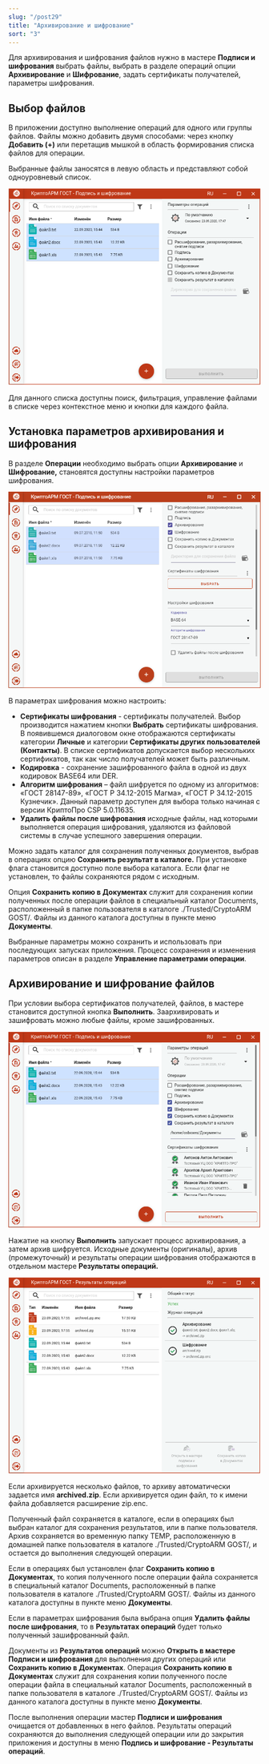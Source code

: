 ```yaml
---
slug: "/post29"
title: "Архивирование и шифрование"
sort: "3"
---
```


Для архивирования и шифрования файлов нужно в мастере **Подписи и шифрования** выбрать файлы, выбрать в разделе операций опции **Архивирование** и **Шифрование**, задать сертификаты получателей, параметры шифрования.

## Выбор файлов

В приложении доступно выполнение операций для одного или группы файлов. Файлы можно добавить двумя способами: через кнопку **Добавить (+)** или перетащив мышкой в область формирования списка файлов для операции.

Выбранные файлы заносятся в левую область и представляют собой одноуровневый список.

![select-files-archive-cipher.png](./images/select-files-archive-cipher.png "Список файлов для операции")

Для данного списка доступны поиск, фильтрация, управление файлами в списке  через контекстное меню и кнопки для каждого файла.

## Установка параметров архивирования и шифрования

В разделе **Операции** необходимо выбрать опции **Архивирование** и **Шифрование,** становятся доступны настройки параметров шифрования.

![archive-cipher-params.png](./images/archive-cipher-params.png "Настройка параметров архивирования и шифрования")

В параметрах шифрования можно настроить:

-   **Сертификаты шифрования** - сертификаты получателей. Выбор производится нажатием кнопки **Выбрать** сертификаты шифрования. В появившемся диалоговом окне отображаются сертификаты категории **Личные** и категории **Сертификаты других пользователей (Контакты)**. В списке сертификатов допускается выбор нескольких сертификатов, так как число получателей может быть различным.
-   **Кодировка** - сохранение зашифрованного файла в одной из двух кодировок BASE64 или DER.
-   **Алгоритм шифрования** – файл шифруется по одному из алгоритмов: «ГОСТ 28147-89», «ГОСТ Р 34.12-2015 Магма», «ГОСТ Р 34.12-2015 Кузнечик». Данный параметр доступен для выбора только начиная с версии КриптоПро CSP 5.0.11635.
-   **Удалить файлы после шифрования** исходные файлы, над которыми выполняется операция шифрования, удаляются из файловой системы в случае успешного завершения операции.

Можно задать каталог для сохранения полученных документов, выбрав в операциях опцию **Сохранить результат в каталоге.** При установке флага становится доступно поле выбора каталога. Если флаг не установлен, то файлы сохраняются рядом с исходным.

Опция **Сохранить копию в Документах** служит для сохранения копии полученных после операции файлов в специальный каталог Documents, расположенный в папке пользователя в каталоге ./Trusted/CryptoARM GOST/. Файлы из данного каталога доступны в пункте меню **Документы**.

Выбранные параметры можно сохранить и использовать при последующих запусках приложения. Процесс сохранения и изменения параметров описан в разделе **Управление параметрами операции**.

## Архивирование и шифрование файлов 

При условии выбора сертификатов получателей, файлов, в мастере становится доступной кнопка **Выполнить**. Заархивировать и зашифровать можно любые файлы, кроме зашифрованных.

![archive-cipher.png](./images/archive-cipher.png "Архивирование и шифрование файлов")

Нажатие на кнопку **Выполнить** запускает процесс архивирования, а затем архив шифруется. Исходные документы (оригиналы), архив (промежуточный) и результаты операции шифрования отображаются в отдельном мастере **Результаты операций.**

![archive-cipher-result.png](./images/archive-cipher-result.png "Результаты операций")

Если архивируется несколько файлов, то архиву автоматически задается имя **archived.zip**. Если архивируется один файл, то к имени файла добавляется расширение zip.enc.

Полученный файл сохраняется в каталоге, если в операциях был выбран каталог для сохранения результатов, или в папке пользователя. Архив сохраняется во  временную папку TEMP, расположенную в домашней папке пользователя в каталоге ./Trusted/CryptoARM GOST/, и остается до выполнения следующей операции.

Если в операциях был установлен флаг **Сохранить копию в Документах**, то копия полученного после операции файла сохраняется в специальный каталог Documents, расположенный в папке пользователя в каталоге ./Trusted/CryptoARM  GOST/. Файлы из данного каталога доступны в пункте меню **Документы**.

Если в параметрах шифрования была выбрана опция **Удалить файлы после шифрования**, то в **Результатах операций** будет только полученный зашифрованный файл.

Документы из **Результатов операций** можно **Открыть в мастере Подписи и шифрования** для выполнения других операций или **Сохранить копию в Документах**. Операция **Сохранить копию в Документах** служит для сохранения копии полученного после операции файла в специальный каталог Documents, расположенный в папке пользователя в каталоге ./Trusted/CryptoARM GOST/. Файлы из данного каталога доступны в пункте меню **Документы**.

После выполнения операции мастер **Подписи и шифрования** очищается от добавленных в него файлов. Результаты операций сохраняются до выполнения следующей операции или до закрытия приложения и доступны в меню **Подпись и шифрование - Результаты операций**.
